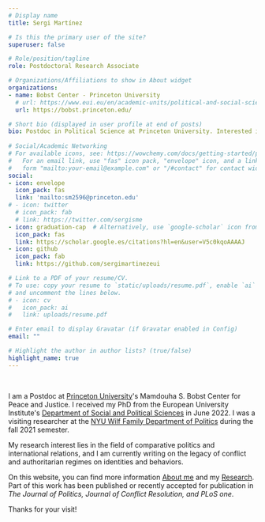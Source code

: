 ```yaml
---
# Display name
title: Sergi Martínez

# Is this the primary user of the site?
superuser: false

# Role/position/tagline
role: Postdoctoral Research Associate

# Organizations/Affiliations to show in About widget
organizations:
- name: Bobst Center - Princeton University
  # url: https://www.eui.eu/en/academic-units/political-and-social-sciences
  url: https://bobst.princeton.edu/ 

# Short bio (displayed in user profile at end of posts)
bio: Postdoc in Political Science at Princeton University. Interested in the legacy of conflict and authoritarian regimes.
 
# Social/Academic Networking
# For available icons, see: https://wowchemy.com/docs/getting-started/page-builder/#icons
#   For an email link, use "fas" icon pack, "envelope" icon, and a link in the
#   form "mailto:your-email@example.com" or "/#contact" for contact widget.
social:
- icon: envelope
  icon_pack: fas
  link: 'mailto:sm2596@princeton.edu'
# - icon: twitter
  # icon_pack: fab
  # link: https://twitter.com/sergisme
- icon: graduation-cap  # Alternatively, use `google-scholar` icon from `ai` icon pack
  icon_pack: fas
  link: https://scholar.google.es/citations?hl=en&user=V5c0kqoAAAAJ
- icon: github
  icon_pack: fab
  link: https://github.com/sergimartinezeui

# Link to a PDF of your resume/CV.
# To use: copy your resume to `static/uploads/resume.pdf`, enable `ai` icons in `params.toml`, 
# and uncomment the lines below.
# - icon: cv
#   icon_pack: ai
#   link: uploads/resume.pdf

# Enter email to display Gravatar (if Gravatar enabled in Config)
email: ""

# Highlight the author in author lists? (true/false)
highlight_name: true
---
```


<font color="white"> . </font>

I am a Postdoc at [Princeton University](https://politics.princeton.edu/)'s Mamdouha S. Bobst Center for Peace and Justice. I received my PhD from the European University Institute's [Department of Social and Political Sciences](https://www.eui.eu/en/academic-units/political-and-social-sciences) in June 2022. I was a visiting researcher at the [NYU Wilf Family Department of Politics](https://as.nyu.edu/departments/politics.html) during the fall 2021 semester.

My research interest lies in the field of comparative politics and international relations, and I am currently writing on the legacy of conflict and authoritarian regimes on identities and behaviors. 

On this website, you can find more information [About me](https://sergi-martinez.com/#projects) and my [Research](https://sergi-martinez.com/#featured). Part of this work has been published or recently accepted for publication in *The Journal of Politics, Journal of Conflict Resolution, and PLoS one*.

Thanks for your visit!
